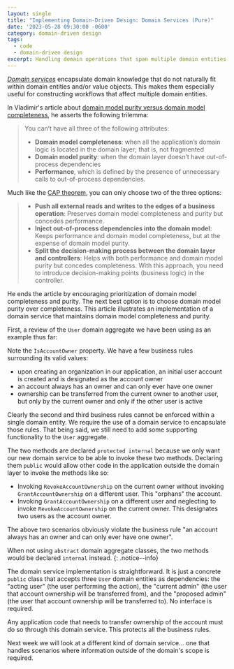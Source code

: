 ```yaml
---
layout: single
title: "Implementing Domain-Driven Design: Domain Services (Pure)"
date: '2023-05-28 09:30:00 -0600'
category: domain-driven design
tags:
  - code
  - domain-driven design
excerpt: Handling domain operations that span multiple domain entities and do not require information outside domain scope
---
```


[*Domain services*](https://enterprisecraftsmanship.com/posts/domain-vs-application-services/) encapsulate domain knowledge that do not naturally fit within domain entities and/or value objects.  This makes them especially useful for constructing workflows that affect multiple domain entities.

In Vladimir's article about [domain model purity versus domain model completeness](https://enterprisecraftsmanship.com/posts/domain-model-purity-completeness), he asserts the following trilemma:

>You can’t have all three of the following attributes:
>
>- **Domain model completeness**: when all the application’s domain logic is located in the domain layer; that is, not fragmented
>- **Domain model purity**: when the domain layer doesn’t have out-of-process dependencies
>- **Performance**, which is defined by the presence of unnecessary calls to out-of-process dependencies.

Much like the [CAP theorem](https://en.wikipedia.org/wiki/CAP_theorem), you can only choose two of the three options:

>- **Push all external reads and writes to the edges of a business operation**: Preserves domain model completeness and purity but concedes performance.
>- **Inject out-of-process dependencies into the domain model**: Keeps performance and domain model completeness, but at the expense of domain model purity.
>- **Split the decision-making process between the domain layer and controllers**: Helps with both performance and domain model purity but concedes completeness.  With this approach, you need to introduce decision-making points (business logic) in the controller.

He ends the article by encouraging prioritization of domain model completeness and purity.  The next best option is to choose domain model purity over completeness.  This article illustrates an implementation of a domain service that maintains domain model completeness and purity.

First, a review of the `User` domain aggregate we have been using as an example thus far:

<script src="https://gist.github.com/RyanMarcotte/860889afb5ca2f4d899f795e76c2eab5.js"></script>

Note the `IsAccountOwner` property.  We have a few business rules surrounding its valid values:

- upon creating an organization in our application, an initial user account is created and is designated as the account owner
- an account always has an owner and can only ever have one owner
- ownership can be transferred from the current owner to another user, but only by the current owner and only if the other user is active

Clearly the second and third business rules cannot be enforced within a single domain entity.  We require the use of a domain service to encapsulate those rules.  That being said, we still need to add some supporting functionality to the `User` aggregate.

<script src="https://gist.github.com/RyanMarcotte/312bb770bccb80cd647aa2db992f2525.js"></script>

The two methods are declared `protected internal` because we only want our new domain service to be able to invoke these two methods.  Declaring them `public` would allow other code in the application outside the domain layer to invoke the methods like so:

- Invoking `RevokeAccountOwnership` on the current owner without invoking `GrantAccountOwnership` on a different user.  This "orphans" the account.
- Invoking `GrantAccountOwnership` on a different user and neglecting to invoke `RevokeAccountOwnership` on the current owner.  This designates two users as the account owner.

The above two scenarios obviously violate the business rule "an account always has an owner and can only ever have one owner".

When not using `abstract` domain aggregate classes, the two methods would be declared `internal` instead.
{: .notice--info}

The domain service implementation is straightforward.  It is just a concrete `public` class that accepts three `User` domain entities as dependencies: the "acting user" (the user performing the action), the "current admin" (the user that account ownership will be transferred from), and the "proposed admin" (the user that account ownership will be transferred to).  No interface is required.

<script src="https://gist.github.com/RyanMarcotte/9dcc17e97451262c6d5fbaeb037b9357.js"></script>

Any application code that needs to transfer ownership of the account must do so through this domain service.  This protects all the business rules.

Next week we will look at a different kind of domain service...  one that handles scenarios where information outside of the domain's scope is required.
